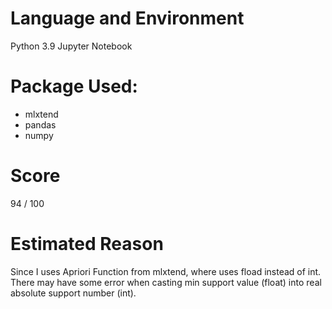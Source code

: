 # Language and Environment
Python 3.9 Jupyter Notebook

# Package Used:
- mlxtend
- pandas
- numpy

# Score
94 / 100

# Estimated Reason
Since I uses Apriori Function from mlxtend, where uses fload instead of int. There may have some error when casting min support value (float) into real absolute support number (int).